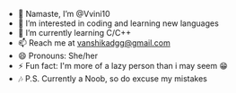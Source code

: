 - 👋 Namaste, I’m @Vvini10
- 👀 I’m interested in coding and learning new languages
- 🌱 I’m currently learning C/C++
- 📫 Reach me at vanshikadgg@gmail.com 
- 😄 Pronouns: She/her
- ⚡ Fun fact: I'm more of a lazy person than i may seem 😁
- 🎶 P.S. Currently a Noob, so do excuse my mistakes
